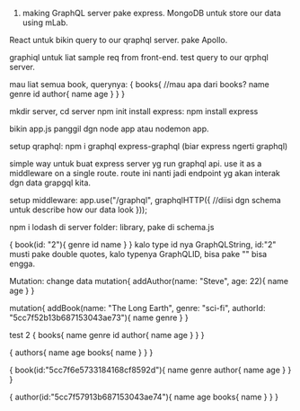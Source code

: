 1. making GraphQL server pake express.
MongoDB untuk store our data using mLab.

React untuk bikin query to our qraphql server. pake Apollo.

graphiql untuk liat sample req from front-end. test query to our qrphql server.

mau liat semua book, querynya:
{
  books{
    //mau apa dari books?
    name
    genre
    id
    author{
      name
      age
    }
  }
}

mkdir server, cd server
npm init
install express: npm install express

bikin app.js
panggil dgn node app atau nodemon app.

setup qraphql:
npm i graphql express-graphql (biar express ngerti graphql)

simple way untuk buat express server yg run graphql api. use it as a middleware on a single route. route ini nanti jadi endpoint yg akan interak dgn data grapgql kita.

setup middleware:
app.use("/graphql", graphqlHTTP({
  //diisi dgn schema untuk describe how our data look
}));

npm i lodash di server folder: library, pake di schema.js


{
  book(id: "2"){
    genre
    id
    name
  }
}
kalo type id nya GraphQLString, id:"2" musti pake double quotes, kalo typenya GraphQLID, bisa pake "" bisa engga.

Mutation:
change data
mutation{
  addAuthor(name: "Steve", age: 22){
    name
    age
  }
}

mutation{
  addBook(name: "The Long Earth", genre: "sci-fi", authorId: "5cc7f52b13b687153043ae73"){
    name
    genre
  }
}

test 2
{
  books{
    name
    genre
    id
    author{
      name
      age
    }
  }
}

{
  authors{
    name
   age
    books{
      name
    }
  }
}

{
  book(id:"5cc7f6e5733184168cf8592d"){
    name
   genre
    author{
      name
      age
    }
  }
}

{
  author(id:"5cc7f57913b687153043ae74"){
    name
    age
    books{
      name
    }
  }
}
